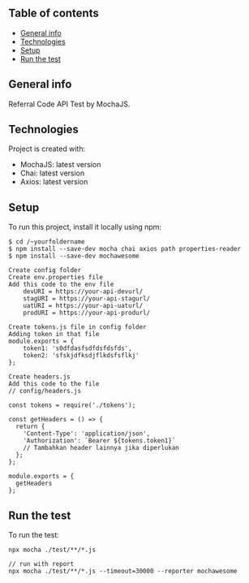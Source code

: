 ## Table of contents
* [General info](#general-info)
* [Technologies](#technologies)
* [Setup](#setup)
* [Run the test](#run-the-test)

## General info
Referral Code API Test by MochaJS.
	
## Technologies
Project is created with:
* MochaJS: latest version
* Chai: latest version
* Axios: latest version
	
## Setup
To run this project, install it locally using npm:

```
$ cd /~yourfoldername
$ npm install --save-dev mocha chai axios path properties-reader
$ npm install --save-dev mochawesome
```

```
Create config folder 
Create env.properties file
Add this code to the env file
    devURI = https://your-api-devurl/
    stagURI = https://your-api-stagurl/
    uatURI = https://your-api-uaturl/
    prodURI = https://your-api-produrl/

Create tokens.js file in config folder
Adding token in that file
module.exports = {
    token1: 's0dfdasfsdfdsfdsfds',
    token2: 'sfskjdfksdjflkdsfsflkj'
};

Create headers.js 
Add this code to the file
// config/headers.js

const tokens = require('./tokens');

const getHeaders = () => {
  return {
    'Content-Type': 'application/json',
    'Authorization': `Bearer ${tokens.token1}`
    // Tambahkan header lainnya jika diperlukan
  };
};

module.exports = {
  getHeaders
};
```


## Run the test
To run the test:

```
npx mocha ./test/**/*.js

// run with report
npx mocha ./test/**/*.js --timeout=30000 --reporter mochawesome

```
